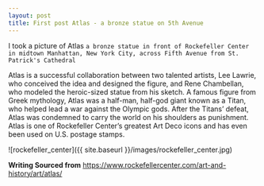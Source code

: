```yaml
---
layout: post
title: First post Atlas - a bronze statue on 5th Avenue
---
```


I took a picture of Atlas `a bronze statue in front of Rockefeller Center in midtown Manhattan, New York City, across Fifth Avenue from St. Patrick's Cathedral`

Atlas is a successful collaboration between two talented artists, Lee Lawrie, who conceived the idea and designed the figure, and Rene Chambellan, who modeled the heroic-sized statue from his sketch. A famous figure from Greek mythology, Atlas was a half-man, half-god giant known as a Titan, who helped lead a war against the Olympic gods. After the Titans’ defeat, Atlas was condemned to carry the world on his shoulders as punishment. Atlas is one of Rockefeller Center’s greatest Art Deco icons and has even been used on U.S. postage stamps.

![rockefeller_center]({{ site.baseurl }}/images/rockefeller_center.jpg)



**Writing Sourced from** https://www.rockefellercenter.com/art-and-history/art/atlas/
